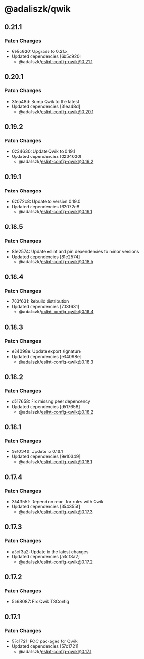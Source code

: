 # @adaliszk/qwik

## 0.21.1

### Patch Changes

- 6b5c920: Upgrade to 0.21.x
- Updated dependencies [6b5c920]
  - @adaliszk/eslint-config-qwik@0.21.1

## 0.20.1

### Patch Changes

- 31ea48d: Bump Qwik to the latest
- Updated dependencies [31ea48d]
  - @adaliszk/eslint-config-qwik@0.20.1

## 0.19.2

### Patch Changes

- 0234630: Update Qwik to 0.19.1
- Updated dependencies [0234630]
  - @adaliszk/eslint-config-qwik@0.19.2

## 0.19.1

### Patch Changes

- 62072c8: Update to version 0.19.0
- Updated dependencies [62072c8]
  - @adaliszk/eslint-config-qwik@0.19.1

## 0.18.5

### Patch Changes

- 81e2574: Update eslint and pin dependencies to minor versions
- Updated dependencies [81e2574]
  - @adaliszk/eslint-config-qwik@0.18.5

## 0.18.4

### Patch Changes

- 703f631: Rebuild distribution
- Updated dependencies [703f631]
  - @adaliszk/eslint-config-qwik@0.18.4

## 0.18.3

### Patch Changes

- e34098e: Update export signature
- Updated dependencies [e34098e]
  - @adaliszk/eslint-config-qwik@0.18.3

## 0.18.2

### Patch Changes

- d517658: Fix missing peer dependency
- Updated dependencies [d517658]
  - @adaliszk/eslint-config-qwik@0.18.2

## 0.18.1

### Patch Changes

- 9e10349: Update to 0.18.1
- Updated dependencies [9e10349]
  - @adaliszk/eslint-config-qwik@0.18.1

## 0.17.4

### Patch Changes

- 354355f: Depend on react for rules with Qwik
- Updated dependencies [354355f]
  - @adaliszk/eslint-config-qwik@0.17.3

## 0.17.3

### Patch Changes

- a3cf3a2: Update to the latest changes
- Updated dependencies [a3cf3a2]
  - @adaliszk/eslint-config-qwik@0.17.2

## 0.17.2

### Patch Changes

- 5b68087: Fix Qwik TSConfig

## 0.17.1

### Patch Changes

- 57c1721: POC packages for Qwik
- Updated dependencies [57c1721]
  - @adaliszk/eslint-config-qwik@0.17.1
